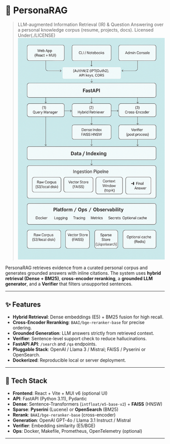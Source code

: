 # 🧠 PersonaRAG
> LLM-augmented Information Retrieval (IR) & Question Answering over a personal knowledge corpus (resume, projects, docs).
Licensed Under(./LICENSE)
![Architecture](./PersonaRAG-architecture.png)

PersonaRAG retrieves evidence from a curated personal corpus and generates grounded answers with inline citations. The system uses **hybrid retrieval (Dense + BM25)**, **cross-encoder reranking**, a **grounded LLM generator**, and a **Verifier** that filters unsupported sentences.

---

## ✨ Features
- **Hybrid Retrieval**: Dense embeddings (E5) + BM25 fusion for high recall.
- **Cross-Encoder Reranking**: `BAAI/bge-reranker-base` for precise ordering.
- **Grounded Generation**: LLM answers strictly from retrieved context.
- **Verifier**: Sentence-level support check to reduce hallucinations.
- **FastAPI API**: `/search` and `/qa` endpoints.
- **Pluggable Stack**: OpenAI / Llama 3 / Mistral; FAISS / Pyserini or OpenSearch.
- **Dockerized**: Reproducible local or server deployment.

---

## 🧩 Tech Stack
- **Frontend**: React + Vite + MUI v6 (optional UI)
- **API**: FastAPI (Python 3.11), Pydantic
- **Dense**: Sentence-Transformers (`intfloat/e5-base-v2`) + **FAISS** (HNSW)
- **Sparse**: **Pyserini** (Lucene) or **OpenSearch** (BM25)
- **Rerank**: `BAAI/bge-reranker-base` (cross-encoder)
- **Generation**: OpenAI GPT-4o / Llama 3.1 Instruct / Mistral
- **Verifier**: Embedding similarity (E5/BGE)
- **Ops**: Docker, Makefile, Prometheus, OpenTelemetry (optional)

---

